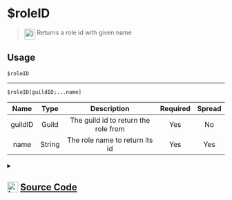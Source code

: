 # $roleID
> <img align="top" src="https://upload.wikimedia.org/wikipedia/commons/thumb/e/e4/Infobox_info_icon.svg/160px-Infobox_info_icon.svg.png?20150409153300" alt="image" width="25" height="auto"> Returns a role id with given name
## Usage
```
$roleID
```
---
```
$roleID[guildID;...name]
```
| Name | Type | Description | Required | Spread
| :---: | :---: | :---: | :---: | :---: |
guildID | Guild | The guild id to return the role from | Yes | No
name | String | The role name to return its id | Yes | Yes
<details>
<summary>
    
## <img align="top" src="https://cdn4.iconfinder.com/data/icons/iconsimple-logotypes/512/github-512.png" alt="image" width="25" height="auto">  [Source Code](https://github.com/tryforge/ForgeScript-V2/blob/main/src/native/roleID.ts)
    
</summary>
    
```ts
import { ArgType, NativeFunction, Return } from "../structures"

export default new NativeFunction({
    name: "$roleID",
    description: "Returns a role id with given name",
    brackets: false,
    unwrap: true,
    args: [
        {
            
            name: "guildID",
            description: "The guild id to return the role from",
            rest: false,
            type: ArgType.Guild,
            required: true
        },
        {
            name: "name",
            description: "The role name to return its id",
            rest: true,
            type: ArgType.String,
            pointer: 0,
            required: true
        }
    ],
    execute(ctx, [ guild, args ]) {
        if (this.hasFields) {
            const name = args.join(";")
            return Return.success(guild.roles.cache.find(x => x.name === name)?.id)
        }
        return Return.success(ctx.role?.id)
    }
})
```
    
</details>